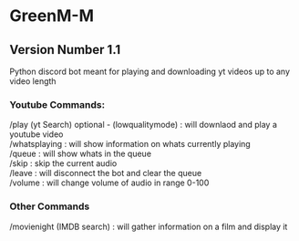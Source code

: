 # GreenM-M
## Version Number 1.1
Python discord bot meant for playing and downloading yt videos up to any video length



### Youtube Commands:
/play (yt Search) optional - (lowqualitymode) : will downlaod and play a youtube video <br>
/whatsplaying : will show information on whats currently playing <br>
/queue : will show whats in the queue <br>
/skip : skip the current audio <br>
/leave : will disconnect the bot and clear the queue <br>
/volume : will change volume of audio in range 0-100 <br>

### Other Commands
/movienight (IMDB search) : will gather information on a film and display it <br>
